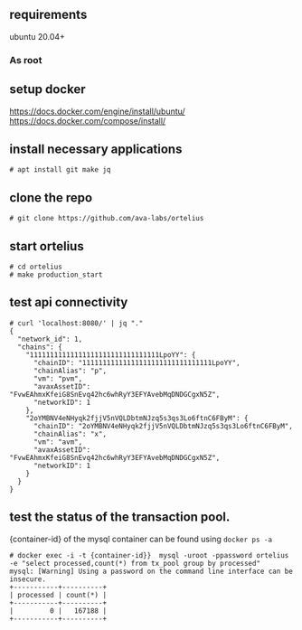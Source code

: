 ## requirements

ubuntu 20.04+

### As root

## setup docker

https://docs.docker.com/engine/install/ubuntu/
https://docs.docker.com/compose/install/

## install necessary applications
```
# apt install git make jq
```

## clone the repo
```
# git clone https://github.com/ava-labs/ortelius
```

## start ortelius
```
# cd ortelius
# make production_start
```

## test api connectivity
```
# curl 'localhost:8080/' | jq "."
{
  "network_id": 1,
  "chains": {
    "11111111111111111111111111111111LpoYY": {
      "chainID": "11111111111111111111111111111111LpoYY",
      "chainAlias": "p",
      "vm": "pvm",
      "avaxAssetID": "FvwEAhmxKfeiG8SnEvq42hc6whRyY3EFYAvebMqDNDGCgxN5Z",
      "networkID": 1
    },
    "2oYMBNV4eNHyqk2fjjV5nVQLDbtmNJzq5s3qs3Lo6ftnC6FByM": {
      "chainID": "2oYMBNV4eNHyqk2fjjV5nVQLDbtmNJzq5s3qs3Lo6ftnC6FByM",
      "chainAlias": "x",
      "vm": "avm",
      "avaxAssetID": "FvwEAhmxKfeiG8SnEvq42hc6whRyY3EFYAvebMqDNDGCgxN5Z",
      "networkID": 1
    }
  }
}

```


## test the status of the transaction pool.

{container-id} of the mysql container can be found using `docker ps -a`

```
# docker exec -i -t {container-id}}  mysql -uroot -ppassword ortelius -e "select processed,count(*) from tx_pool group by processed"
mysql: [Warning] Using a password on the command line interface can be insecure.
+-----------+----------+
| processed | count(*) |
+-----------+----------+
|         0 |   167188 |
+-----------+----------+

```
